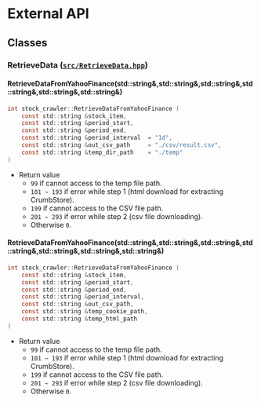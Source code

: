# External API

## Classes

### RetrieveData ([`src/RetrieveData.hpp`]( ../src/RetrieveData.hpp ))
#### RetrieveDataFromYahooFinance(std::string&,std::string&,std::string&,std::string&,std::string&,std::string&)
```c
int stock_crawler::RetrieveDataFromYahooFinance (
    const std::string &stock_item,
    const std::string &period_start,
    const std::string &period_end,
    const std::string &period_interval  = "1d",
    const std::string &out_csv_path     = "./csv/result.csv",
    const std::string &temp_dir_path    = "./temp"
)
```
- Return value
    - `99` if cannot access to the temp file path.
    - `101 ~ 193` if error while step 1 (html download for extracting CrumbStore).
    - `199` if cannot access to the CSV file path.
    - `201 ~ 293` if error while step 2 (csv file downloading).
    - Otherwise `0`.

#### RetrieveDataFromYahooFinance(std::string&,std::string&,std::string&,std::string&,std::string&,std::string&,std::string&)
```c
int stock_crawler::RetrieveDataFromYahooFinance (
    const std::string &stock_item,
    const std::string &period_start,
    const std::string &period_end,
    const std::string &period_interval,
    const std::string &out_csv_path,
    const std::string &temp_cookie_path,
    const std::string &temp_html_path
)
```
- Return value
    - `99` if cannot access to the temp file path.
    - `101 ~ 193` if error while step 1 (html download for extracting CrumbStore).
    - `199` if cannot access to the CSV file path.
    - `201 ~ 293` if error while step 2 (csv file downloading).
    - Otherwise `0`.

